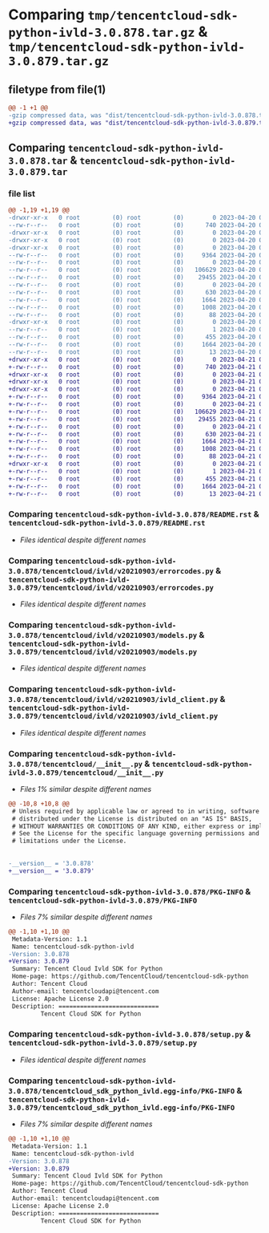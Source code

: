 # Comparing `tmp/tencentcloud-sdk-python-ivld-3.0.878.tar.gz` & `tmp/tencentcloud-sdk-python-ivld-3.0.879.tar.gz`

## filetype from file(1)

```diff
@@ -1 +1 @@
-gzip compressed data, was "dist/tencentcloud-sdk-python-ivld-3.0.878.tar", last modified: Thu Apr 20 00:35:40 2023, max compression
+gzip compressed data, was "dist/tencentcloud-sdk-python-ivld-3.0.879.tar", last modified: Fri Apr 21 00:48:13 2023, max compression
```

## Comparing `tencentcloud-sdk-python-ivld-3.0.878.tar` & `tencentcloud-sdk-python-ivld-3.0.879.tar`

### file list

```diff
@@ -1,19 +1,19 @@
-drwxr-xr-x   0 root         (0) root         (0)        0 2023-04-20 00:35:40.000000 tencentcloud-sdk-python-ivld-3.0.878/
--rw-r--r--   0 root         (0) root         (0)      740 2023-04-20 00:35:40.000000 tencentcloud-sdk-python-ivld-3.0.878/README.rst
-drwxr-xr-x   0 root         (0) root         (0)        0 2023-04-20 00:35:40.000000 tencentcloud-sdk-python-ivld-3.0.878/tencentcloud/
-drwxr-xr-x   0 root         (0) root         (0)        0 2023-04-20 00:35:40.000000 tencentcloud-sdk-python-ivld-3.0.878/tencentcloud/ivld/
-drwxr-xr-x   0 root         (0) root         (0)        0 2023-04-20 00:35:40.000000 tencentcloud-sdk-python-ivld-3.0.878/tencentcloud/ivld/v20210903/
--rw-r--r--   0 root         (0) root         (0)     9364 2023-04-20 00:35:40.000000 tencentcloud-sdk-python-ivld-3.0.878/tencentcloud/ivld/v20210903/errorcodes.py
--rw-r--r--   0 root         (0) root         (0)        0 2023-04-20 00:35:40.000000 tencentcloud-sdk-python-ivld-3.0.878/tencentcloud/ivld/v20210903/__init__.py
--rw-r--r--   0 root         (0) root         (0)   106629 2023-04-20 00:35:40.000000 tencentcloud-sdk-python-ivld-3.0.878/tencentcloud/ivld/v20210903/models.py
--rw-r--r--   0 root         (0) root         (0)    29455 2023-04-20 00:35:40.000000 tencentcloud-sdk-python-ivld-3.0.878/tencentcloud/ivld/v20210903/ivld_client.py
--rw-r--r--   0 root         (0) root         (0)        0 2023-04-20 00:35:40.000000 tencentcloud-sdk-python-ivld-3.0.878/tencentcloud/ivld/__init__.py
--rw-r--r--   0 root         (0) root         (0)      630 2023-04-20 00:35:40.000000 tencentcloud-sdk-python-ivld-3.0.878/tencentcloud/__init__.py
--rw-r--r--   0 root         (0) root         (0)     1664 2023-04-20 00:35:40.000000 tencentcloud-sdk-python-ivld-3.0.878/PKG-INFO
--rw-r--r--   0 root         (0) root         (0)     1008 2023-04-20 00:35:40.000000 tencentcloud-sdk-python-ivld-3.0.878/setup.py
--rw-r--r--   0 root         (0) root         (0)       88 2023-04-20 00:35:40.000000 tencentcloud-sdk-python-ivld-3.0.878/setup.cfg
-drwxr-xr-x   0 root         (0) root         (0)        0 2023-04-20 00:35:40.000000 tencentcloud-sdk-python-ivld-3.0.878/tencentcloud_sdk_python_ivld.egg-info/
--rw-r--r--   0 root         (0) root         (0)        1 2023-04-20 00:35:40.000000 tencentcloud-sdk-python-ivld-3.0.878/tencentcloud_sdk_python_ivld.egg-info/dependency_links.txt
--rw-r--r--   0 root         (0) root         (0)      455 2023-04-20 00:35:40.000000 tencentcloud-sdk-python-ivld-3.0.878/tencentcloud_sdk_python_ivld.egg-info/SOURCES.txt
--rw-r--r--   0 root         (0) root         (0)     1664 2023-04-20 00:35:40.000000 tencentcloud-sdk-python-ivld-3.0.878/tencentcloud_sdk_python_ivld.egg-info/PKG-INFO
--rw-r--r--   0 root         (0) root         (0)       13 2023-04-20 00:35:40.000000 tencentcloud-sdk-python-ivld-3.0.878/tencentcloud_sdk_python_ivld.egg-info/top_level.txt
+drwxr-xr-x   0 root         (0) root         (0)        0 2023-04-21 00:48:13.000000 tencentcloud-sdk-python-ivld-3.0.879/
+-rw-r--r--   0 root         (0) root         (0)      740 2023-04-21 00:48:13.000000 tencentcloud-sdk-python-ivld-3.0.879/README.rst
+drwxr-xr-x   0 root         (0) root         (0)        0 2023-04-21 00:48:13.000000 tencentcloud-sdk-python-ivld-3.0.879/tencentcloud/
+drwxr-xr-x   0 root         (0) root         (0)        0 2023-04-21 00:48:13.000000 tencentcloud-sdk-python-ivld-3.0.879/tencentcloud/ivld/
+drwxr-xr-x   0 root         (0) root         (0)        0 2023-04-21 00:48:13.000000 tencentcloud-sdk-python-ivld-3.0.879/tencentcloud/ivld/v20210903/
+-rw-r--r--   0 root         (0) root         (0)     9364 2023-04-21 00:48:13.000000 tencentcloud-sdk-python-ivld-3.0.879/tencentcloud/ivld/v20210903/errorcodes.py
+-rw-r--r--   0 root         (0) root         (0)        0 2023-04-21 00:48:13.000000 tencentcloud-sdk-python-ivld-3.0.879/tencentcloud/ivld/v20210903/__init__.py
+-rw-r--r--   0 root         (0) root         (0)   106629 2023-04-21 00:48:13.000000 tencentcloud-sdk-python-ivld-3.0.879/tencentcloud/ivld/v20210903/models.py
+-rw-r--r--   0 root         (0) root         (0)    29455 2023-04-21 00:48:13.000000 tencentcloud-sdk-python-ivld-3.0.879/tencentcloud/ivld/v20210903/ivld_client.py
+-rw-r--r--   0 root         (0) root         (0)        0 2023-04-21 00:48:13.000000 tencentcloud-sdk-python-ivld-3.0.879/tencentcloud/ivld/__init__.py
+-rw-r--r--   0 root         (0) root         (0)      630 2023-04-21 00:48:13.000000 tencentcloud-sdk-python-ivld-3.0.879/tencentcloud/__init__.py
+-rw-r--r--   0 root         (0) root         (0)     1664 2023-04-21 00:48:13.000000 tencentcloud-sdk-python-ivld-3.0.879/PKG-INFO
+-rw-r--r--   0 root         (0) root         (0)     1008 2023-04-21 00:48:13.000000 tencentcloud-sdk-python-ivld-3.0.879/setup.py
+-rw-r--r--   0 root         (0) root         (0)       88 2023-04-21 00:48:13.000000 tencentcloud-sdk-python-ivld-3.0.879/setup.cfg
+drwxr-xr-x   0 root         (0) root         (0)        0 2023-04-21 00:48:13.000000 tencentcloud-sdk-python-ivld-3.0.879/tencentcloud_sdk_python_ivld.egg-info/
+-rw-r--r--   0 root         (0) root         (0)        1 2023-04-21 00:48:13.000000 tencentcloud-sdk-python-ivld-3.0.879/tencentcloud_sdk_python_ivld.egg-info/dependency_links.txt
+-rw-r--r--   0 root         (0) root         (0)      455 2023-04-21 00:48:13.000000 tencentcloud-sdk-python-ivld-3.0.879/tencentcloud_sdk_python_ivld.egg-info/SOURCES.txt
+-rw-r--r--   0 root         (0) root         (0)     1664 2023-04-21 00:48:13.000000 tencentcloud-sdk-python-ivld-3.0.879/tencentcloud_sdk_python_ivld.egg-info/PKG-INFO
+-rw-r--r--   0 root         (0) root         (0)       13 2023-04-21 00:48:13.000000 tencentcloud-sdk-python-ivld-3.0.879/tencentcloud_sdk_python_ivld.egg-info/top_level.txt
```

### Comparing `tencentcloud-sdk-python-ivld-3.0.878/README.rst` & `tencentcloud-sdk-python-ivld-3.0.879/README.rst`

 * *Files identical despite different names*

### Comparing `tencentcloud-sdk-python-ivld-3.0.878/tencentcloud/ivld/v20210903/errorcodes.py` & `tencentcloud-sdk-python-ivld-3.0.879/tencentcloud/ivld/v20210903/errorcodes.py`

 * *Files identical despite different names*

### Comparing `tencentcloud-sdk-python-ivld-3.0.878/tencentcloud/ivld/v20210903/models.py` & `tencentcloud-sdk-python-ivld-3.0.879/tencentcloud/ivld/v20210903/models.py`

 * *Files identical despite different names*

### Comparing `tencentcloud-sdk-python-ivld-3.0.878/tencentcloud/ivld/v20210903/ivld_client.py` & `tencentcloud-sdk-python-ivld-3.0.879/tencentcloud/ivld/v20210903/ivld_client.py`

 * *Files identical despite different names*

### Comparing `tencentcloud-sdk-python-ivld-3.0.878/tencentcloud/__init__.py` & `tencentcloud-sdk-python-ivld-3.0.879/tencentcloud/__init__.py`

 * *Files 1% similar despite different names*

```diff
@@ -10,8 +10,8 @@
 # Unless required by applicable law or agreed to in writing, software
 # distributed under the License is distributed on an "AS IS" BASIS,
 # WITHOUT WARRANTIES OR CONDITIONS OF ANY KIND, either express or implied.
 # See the License for the specific language governing permissions and
 # limitations under the License.
 
 
-__version__ = '3.0.878'
+__version__ = '3.0.879'
```

### Comparing `tencentcloud-sdk-python-ivld-3.0.878/PKG-INFO` & `tencentcloud-sdk-python-ivld-3.0.879/PKG-INFO`

 * *Files 7% similar despite different names*

```diff
@@ -1,10 +1,10 @@
 Metadata-Version: 1.1
 Name: tencentcloud-sdk-python-ivld
-Version: 3.0.878
+Version: 3.0.879
 Summary: Tencent Cloud Ivld SDK for Python
 Home-page: https://github.com/TencentCloud/tencentcloud-sdk-python
 Author: Tencent Cloud
 Author-email: tencentcloudapi@tencent.com
 License: Apache License 2.0
 Description: ============================
         Tencent Cloud SDK for Python
```

### Comparing `tencentcloud-sdk-python-ivld-3.0.878/setup.py` & `tencentcloud-sdk-python-ivld-3.0.879/setup.py`

 * *Files identical despite different names*

### Comparing `tencentcloud-sdk-python-ivld-3.0.878/tencentcloud_sdk_python_ivld.egg-info/PKG-INFO` & `tencentcloud-sdk-python-ivld-3.0.879/tencentcloud_sdk_python_ivld.egg-info/PKG-INFO`

 * *Files 7% similar despite different names*

```diff
@@ -1,10 +1,10 @@
 Metadata-Version: 1.1
 Name: tencentcloud-sdk-python-ivld
-Version: 3.0.878
+Version: 3.0.879
 Summary: Tencent Cloud Ivld SDK for Python
 Home-page: https://github.com/TencentCloud/tencentcloud-sdk-python
 Author: Tencent Cloud
 Author-email: tencentcloudapi@tencent.com
 License: Apache License 2.0
 Description: ============================
         Tencent Cloud SDK for Python
```

